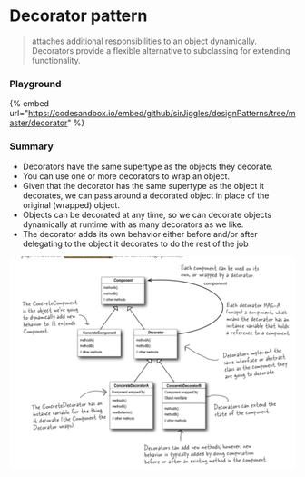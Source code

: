 # Decorator pattern

> attaches additional responsibilities to an object dynamically. Decorators provide a flexible alternative to subclassing for extending functionality.

### Playground

{% embed url="https://codesandbox.io/embed/github/sirJiggles/designPatterns/tree/master/decorator" %}

### Summary

* Decorators have the same supertype as the objects they decorate.
* You can use one or more decorators to wrap an object.
* Given that the decorator has the same supertype as the object it decorates, we can pass around a decorated object in place of the original \(wrapped\) object.
* Objects can be decorated at any time, so we can decorate objects dynamically at runtime with as many decorators as we like.
* The decorator adds its own behavior either before and/or after delegating to the object it decorates to do the rest of the job

![](.gitbook/assets/decorator-diagram.png)

